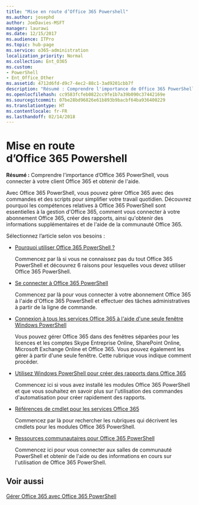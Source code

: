 ```yaml
---
title: "Mise en route d’Office 365 Powershell"
ms.author: josephd
author: JoeDavies-MSFT
manager: laurawi
ms.date: 12/15/2017
ms.audience: ITPro
ms.topic: hub-page
ms.service: o365-administration
localization_priority: Normal
ms.collection: Ent_O365
ms.custom:
- PowerShell
- Ent_Office_Other
ms.assetid: 4712d6fd-d9c7-4ec2-88c1-3ad9201cbb7f
description: "Résumé : Comprendre l'importance de Office 365 PowerShell, vous connecter à votre client Office 365 et obtenir de l'aide."
ms.openlocfilehash: cc9583fcfeb0822cc9fe1b7a39b090c37442169e
ms.sourcegitcommit: 07be28bd96826e61b893b9bacbf64ba936400229
ms.translationtype: HT
ms.contentlocale: fr-FR
ms.lasthandoff: 02/14/2018
---
```

# <a name="getting-started-with-office-365-powershell"></a>Mise en route d’Office 365 Powershell

 **Résumé :** Comprendre l'importance d’Office 365 PowerShell, vous connecter à votre client Office 365 et obtenir de l'aide.
  
Avec Office 365 PowerShell, vous pouvez gérer Office 365 avec des commandes et des scripts pour simplifier votre travail quotidien. Découvrez pourquoi les compétences relatives à Office 365 PowerShell sont essentielles à la gestion d'Office 365, comment vous connecter à votre abonnement Office 365, créer des rapports, ainsi qu'obtenir des informations supplémentaires et de l'aide de la communauté Office 365.
  
Sélectionnez l’article selon vos besoins :
  
- [Pourquoi utiliser Office 365 PowerShell ?](why-you-need-to-use-office-365-powershell.md)
    
    Commencez par là si vous ne connaissez pas du tout Office 365 PowerShell et découvrez 6 raisons pour lesquelles vous devez utiliser Office 365 PowerShell. 
    
- [Se connecter à Office 365 PowerShell](connect-to-office-365-powershell.md)
    
    Commencez par là pour vous connecter à votre abonnement Office 365 à l'aide d'Office 365 PowerShell et effectuer des tâches administratives à partir de la ligne de commande.
    
- [Connexion à tous les services Office 365 à l'aide d'une seule fenêtre Windows PowerShell](connect-to-all-office-365-services-in-a-single-windows-powershell-window.md)
    
    Vous pouvez gérer Office 365 dans des fenêtres séparées pour les licences et les comptes Skype Entreprise Online, SharePoint Online, Microsoft Exchange Online et Office 365. Vous pouvez également les gérer à partir d'une seule fenêtre. Cette rubrique vous indique comment procéder.
    
- [Utilisez Windows PowerShell pour créer des rapports dans Office 365](use-windows-powershell-to-create-reports-in-office-365.md)
    
    Commencez ici si vous avez installé les modules Office 365 PowerShell et que vous souhaitez en savoir plus sur l'utilisation des commandes d'automatisation pour créer rapidement des rapports. 
    
- [Références de cmdlet pour les services Office 365](cmdlet-references-for-office-365-services.md)
    
    Commencez par là pour rechercher les rubriques qui décrivent les cmdlets pour les modules Office 365 PowerShell.
    
- [Ressources communautaires pour Office 365 PowerShell](office-365-powershell-community-resources.md)
    
    Commencez ici pour vous connecter aux salles de communauté PowerShell et obtenir de l'aide ou des informations en cours sur l'utilisation de Office 365 PowerShell.
    
## <a name="see-also"></a>Voir aussi

#### 

[Gérer Office 365 avec Office 365 PowerShell](manage-office-365-with-office-365-powershell.md)

